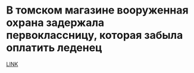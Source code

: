 # В томском магазине вооруженная охрана задержала первоклассницу, которая забыла оплатить леденец



[LINK](https://varlamov.ru/3081935.html)